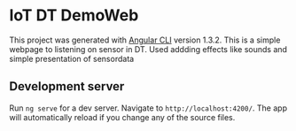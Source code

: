 # IoT DT DemoWeb
This project was generated with [Angular CLI](https://github.com/angular/angular-cli) version 1.3.2.
This is a simple webpage to listening on sensor in DT.
Used addding effects like sounds and simple presentation of sensordata

## Development server
Run `ng serve` for a dev server. Navigate to `http://localhost:4200/`. The app will automatically reload if you change any of the source files.




